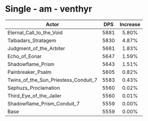 # Single - am - venthyr
| Actor | DPS | Increase |
|---|:---:|:---:|
|Eternal_Call_to_the_Void|5881|5.80%|
|Talbadars_Stratagem|5830|4.87%|
|Judgment_of_the_Arbiter|5661|1.83%|
|Echo_of_Eonar|5647|1.59%|
|Shadowflame_Prism|5643|1.51%|
|Painbreaker_Psalm|5605|0.82%|
|Twins_of_the_Sun_Priestess_Conduit_7|5583|0.43%|
|Sephuzs_Proclamation|5560|0.02%|
|Third_Eye_of_the_Jailer|5560|0.01%|
|Shadowflame_Prism_Conduit_7|5559|0.00%|
|Base|5559|0.00%|
